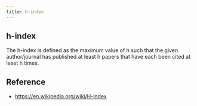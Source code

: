 ```yaml
---
title: h-index
---
```


## h-index
The h-index is defined as the maximum value of h such that the given author/journal has published at least h papers that have each been cited at least h times.

## Reference
- https://en.wikipedia.org/wiki/H-index
